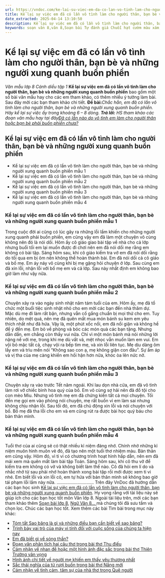 ```yaml
---
url: https://vndoc.com/ke-lai-su-viec-em-da-co-lan-vo-tinh-lam-cho-nguoi-than-ban-be-va-nhung-nguoi-xung-quanh-buon-phien-296662
title: Kể lại sự việc em đã có lần vô tình làm cho người thân, bạn bè và những người xung quanh buồn phiền - Văn mẫu lớp 8 Cánh diều tập 1 - VnDoc.com
date_extracted: 2025-04-14 13:10:50
description: Kể lại sự việc em đã có lần vô tình làm cho người thân, bạn bè và những người xung quanh buồn phiền là tài liệu văn mẫu lớp 8 Cánh diều bao gồm dàn ý và các bài văn mẫu hay cho các em tham khảo.
keywords: soạn văn 8,văn 8,Soạn bài Tự đánh giá Chuỗi hạt cườm màu xám,ngữ văn 8,soạn bài Chuỗi hạt cườm màu xám,soan van 8,soạn văn lớp 8,giải văn 8,soạn văn 8 tập 1,soạn văn 8 bài Chuỗi hạt cườm màu xám,soạn Tự đánh giá,soạn văn 8 cánh diều,văn 8 cánh diều,ngữ văn 8 cánh diều,Chắc hẳn em đã có lần vô tình làm cho người thân bạn bè và những người xung quanh buồn phiền
---
```


# Kể lại sự việc em đã có lần vô tình làm cho người thân, bạn bè và những người xung quanh buồn phiền
 _Văn mẫu lớp 8 Cánh diều tập 1_
**Kể lại sự việc em đã có lần vô tình làm cho người thân, bạn bè và những người xung quanh buồn phiền** bao gồm một số bài văn mẫu hay cho các em tham khảo, có thêm nhiều ý tưởng làm bài. Sau đây mời các bạn tham khảo chi tiết.
**Đề bài:**_Chắc hẳn, em đã có lần vô tình làm cho người thân, bạn bè và những người xung quanh buồn phiền. Hãy kể lại sự việc ấy trong khoảng 6 – 8 dòng._
**_Trả lời:_**
_HS tham khảo các đoạn văn mẫu hay tại đây[Đã có lần nào do vô tình em làm cho người thân hoặc bạn bè phải buồn phiền chưa?](<https://vndoc.com/da-co-lan-nao-do-vo-tinh-em-lam-cho-nguoi-than-hoac-ban-be-phai-buon-phien-chua-296467>)_
## Kể lại sự việc em đã có lần vô tình làm cho người thân, bạn bè và những người xung quanh buồn phiền
  * Kể lại sự việc em đã có lần vô tình làm cho người thân, bạn bè và những người xung quanh buồn phiền mẫu 1
  * Kể lại sự việc em đã có lần vô tình làm cho người thân, bạn bè và những người xung quanh buồn phiền mẫu 2
  * Kể lại sự việc em đã có lần vô tình làm cho người thân, bạn bè và những người xung quanh buồn phiền mẫu 3
  * Kể lại sự việc em đã có lần vô tình làm cho người thân, bạn bè và những người xung quanh buồn phiền mẫu 4

### Kể lại sự việc em đã có lần vô tình làm cho người thân, bạn bè và những người xung quanh buồn phiền mẫu 1
Trong cuộc đời ai cũng có lúc gây ra những lỗi lầm khiến cho những người xung quanh phải buồn phiền, em cũng vậy em đã làm một chuyện vô cùng không nên đó là nói dối. Hôm ấy cô giáo giao bài tập về nhà cho cả lớp nhưng buổi tối em lại muốn được đi chơi nên em đã nói dối mẹ rằng em không có bài tập. Sáng hôm sau, khi cô giáo kiểm tra vở em đã nói dối rằng do tối qua em bị ôm nên không thể hoàn thành bài. Em đã nói dối cả cô giáo và bố mẹ. Em áy náy vô cùng khi bị mẹ gặng hỏi chuyện ở lớp. Sau cùng em đã xin lỗi, nhận lỗi với bố mẹ em và cả lớp. Sau này nhất định em không bao giờ làm như vậy nữa.
### Kể lại sự việc em đã có lần vô tình làm cho người thân, bạn bè và những người xung quanh buồn phiền mẫu 2
Chuyện xảy ra vào ngày sinh nhật năm tám tuổi của em. Hôm ấy, mẹ đã tổ chức một buổi tiệc sinh nhật nhỏ cho em mời các bạn đến nhà thăm dự. Mặc dù mẹ đi làm rất bận, nhưng vẫn cố gắng chuẩn bị mọi thứ cho em. Tuy nhiên, do mệt quá, nên mẹ đã quên mất mua món bánh su kem em yêu thích nhất như đã hứa. Vậy là, một phút xốc nổi, em đã nổi giận và không hề để ý đến mẹ. Em bỏ về phòng và bóc các món quà các bạn tặng. Nhưng dần dần, em chẳng còn thấy vui nữa. Chỉ vì một món bánh mà nói những lời nặng nề với mẹ, trong khi mẹ dù vất vả, mệt nhọc vẫn muốn làm em vui. Em vội bỏ mặc tất cả, chạy vội ra bếp tìm mẹ, và xin lỗi liên tục. Mẹ dịu dàng ôm lấy em và trìu mến nói “Không sao con ạ, mẹ không giận con đâu”. Sự ấm áp và vị tha của mẹ càng khiến em hối hận hơn nữa, khóc òa lên nức nở.
### Kể lại sự việc em đã có lần vô tình làm cho người thân, bạn bè và những người xung quanh buồn phiền mẫu 3
Chuyện xảy ra vào trước Tết năm ngoái. Khi lau dọn nhà cửa, em đã vô tình làm rơi vỡ chiếc bình hoa quý của bố. Em vô cùng sợ hãi nên đã đổ tội cho con mèo Miu. Nhưng vô tình mẹ em đã chứng kiến tất cả mọi chuyện. Tối đến mẹ gọi em vào phòng nói chuyện, mẹ rất buồn vì em làm sai nhưng không chịu nhận lỗi. Sau tối đó, em đã chủ động xin lỗi và nói chuyện với bố. Bố mẹ đã tha lỗi cho em và em cũng rút ra được bài học quý báu cho bản thân mình.
### Kể lại sự việc em đã có lần vô tình làm cho người thân, bạn bè và những người xung quanh buồn phiền mẫu 4
Tuổi thơ của ai cũng sẽ có thật nhiều kỉ niệm đáng nhớ. Chính nhờ những kỉ niệm muôn hình muôn vẻ đó, đã tạo nên một tuổi thơ nhiệm màu. Bản thân em cũng vậy. Hôm đó, vì ti vi có chương trình hoạt hình hấp dẫn, nên em đã mải xem mà quên mất làm bài tập Toán. Sáng hôm sau, khi cô thu vở để kiểm tra em không có vở và không biết làm thế nào. Cô đã hỏi em lí do và nhắc nhở từ sau phải nhớ hoàn thành xong bài tập rồi mới được xem ti vi nhé. Em biết lỗi và xin lỗi cô, em tự hứa với bản thân mình sẽ không bao giờ tái phạm lỗi lầm này nữa.
..............................
Trên đây VnDoc đã hướng dẫn các bạn học sinh [Kể lại sự việc em đã có lần vô tình làm cho người thân, bạn bè và những người xung quanh buồn phiền](<https://vndoc.com/ke-lai-su-viec-em-da-co-lan-vo-tinh-lam-cho-nguoi-than-ban-be-va-nhung-nguoi-xung-quanh-buon-phien-296662>). Hy vọng rằng với tài liệu này sẽ giúp ích cho các bạn học tốt môn Văn lớp 8. Ngoài tài liệu trên, mời các bạn tham khảo thêm [Soạn bài lớp 8](<https://vndoc.com/soan-bai-lop8>), [Ngữ Văn 8... ](<https://vndoc.com/ngu-van-lop8>)mà chúng tôi đã sưu tầm và chọn lọc. Chúc các bạn học tốt.
Xem thêm các bài Tìm bài trong mục này khác:
  * [Tóm tắt Sao băng là gì và những điều bạn cần biết về sao băng?](</tom-tat-van-ban-sao-bang-la-gi-va-nhung-dieu-ban-can-biet-ve-sao-bang-296562>)
  * [Trình bày vai trò của máy vi tính đối với cuộc sống của chúng ta hiện nay](</vai-tro-cua-may-vi-tinh-doi-voi-cuoc-song-cua-chung-ta-hien-nay-lop-8-296565>)
  * [Em đã biết gì về sóng thần?](</em-da-biet-gi-ve-song-than-lop-8-296568>)
  * [Đoạn văn phân tích hai câu thơ trong bài thơ Thu điếu](</doan-van-phan-tich-hai-cau-tho-trong-bai-tho-thu-dieu-lop-8-296570>)
  * [Cảm nhận về nhan đề hoặc một hình ảnh đặc sắc trong bài thơ Thiên Trường vãn vọng](</cam-nhan-ve-nhan-de-hoac-mot-hinh-anh-dac-sac-trong-bai-tho-thien-truong-van-vong-296571>)
  * [Hình ảnh chi tiết về người mẹ khiến em thấy yêu thương nhất](</hinh-anh-chi-tiet-ve-nguoi-me-khien-em-thay-yeu-thuong-nhat-lop-8-296575>)
  * [Sắc thái nghĩa của từ rượi buồn trong bài thơ Nắng mới](</sac-thai-nghia-cua-tu-ruoi-buon-trong-bai-tho-nang-moi-lop-8-296577>)
  * [Cảm nhận về tình cảm, tâm sự của nhà thơ trong Quê người](</cam-nhan-ve-tinh-cam-tam-su-cua-nha-tho-trong-que-nguoi-lop-8-296578>)

